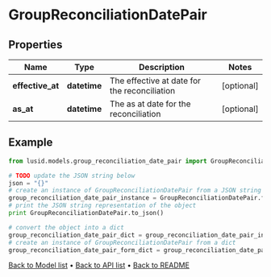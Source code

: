 # GroupReconciliationDatePair


## Properties
Name | Type | Description | Notes
------------ | ------------- | ------------- | -------------
**effective_at** | **datetime** | The effective at date for the reconciliation | [optional] 
**as_at** | **datetime** | The as at date for the reconciliation | [optional] 

## Example

```python
from lusid.models.group_reconciliation_date_pair import GroupReconciliationDatePair

# TODO update the JSON string below
json = "{}"
# create an instance of GroupReconciliationDatePair from a JSON string
group_reconciliation_date_pair_instance = GroupReconciliationDatePair.from_json(json)
# print the JSON string representation of the object
print GroupReconciliationDatePair.to_json()

# convert the object into a dict
group_reconciliation_date_pair_dict = group_reconciliation_date_pair_instance.to_dict()
# create an instance of GroupReconciliationDatePair from a dict
group_reconciliation_date_pair_form_dict = group_reconciliation_date_pair.from_dict(group_reconciliation_date_pair_dict)
```
[Back to Model list](../README.md#documentation-for-models) &#8226; [Back to API list](../README.md#documentation-for-api-endpoints) &#8226; [Back to README](../README.md)


